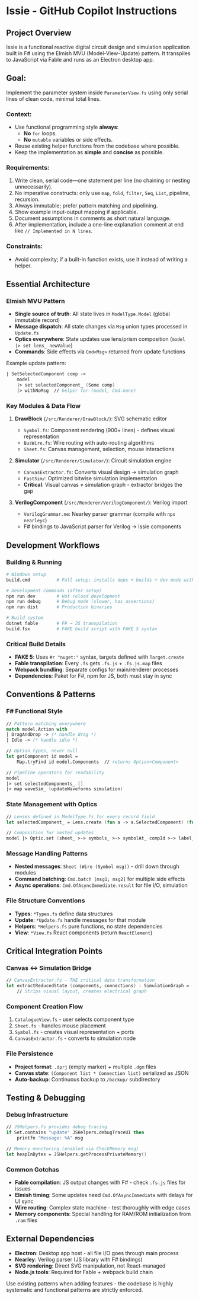 # Issie - GitHub Copilot Instructions

## Project Overview

Issie is a functional reactive digital circuit design and simulation application built in F# using the Elmish MVU (Model-View-Update) pattern. It transpiles to JavaScript via Fable and runs as an Electron desktop app.

## Goal:
Implement the parameter system inside `ParameterView.fs` using only serial lines of clean code, minimal total lines.

### Context:
- Use functional programming style **always**:
  - **No** `for` loops.
  - **No** `mutable` variables or side effects.
- Reuse existing helper functions from the codebase where possible.
- Keep the implementation as **simple** and **concise** as possible.

### Requirements:
1. Write clean, serial code—one statement per line (no chaining or nesting unnecessarily).
2. No imperative constructs: only use `map`, `fold`, `filter`, `Seq`, `List`, pipeline, recursion.
3. Always immutable; prefer pattern matching and pipelining.
4. Show example input-output mapping if applicable.
5. Document assumptions in comments as short natural language.
6. After implementation, include a one-line explanation comment at end like `// Implemented in N lines`.

### Constraints:
- Avoid complexity; if a built-in function exists, use it instead of writing a helper.

## Essential Architecture

### Elmish MVU Pattern
- **Single source of truth**: All state lives in `ModelType.Model` (global immutable record)
- **Message dispatch**: All state changes via `Msg` union types processed in `Update.fs`
- **Optics everywhere**: State updates use lens/prism composition (`model |> set lens_ newValue`)
- **Commands**: Side effects via `Cmd<Msg>` returned from update functions

Example update pattern:
```fsharp
| SetSelectedComponent comp ->
    model
    |> set selectedComponent_ (Some comp)
    |> withNoMsg  // helper for (model, Cmd.none)
```

### Key Modules & Data Flow

1. **DrawBlock** (`/src/Renderer/DrawBlock/`): SVG schematic editor
   - `Symbol.fs`: Component rendering (900+ lines) - defines visual representation
   - `BusWire.fs`: Wire routing with auto-routing algorithms
   - `Sheet.fs`: Canvas management, selection, mouse interactions

2. **Simulator** (`/src/Renderer/Simulator/`): Circuit simulation engine
   - `CanvasExtractor.fs`: Converts visual design → simulation graph
   - `FastSim/`: Optimized bitwise simulation implementation
   - **Critical**: Visual canvas ≠ simulation graph - extractor bridges the gap

3. **VerilogComponent** (`/src/Renderer/VerilogComponent/`): Verilog import
   - `VerilogGrammar.ne`: Nearley parser grammar (compile with `npx nearleyc`)
   - F# bindings to JavaScript parser for Verilog → Issie components

## Development Workflows

### Building & Running
```bash
# Windows setup
build.cmd          # Full setup: installs deps + builds + dev mode with HMR

# Development commands (after setup)
npm run dev        # Hot reload development
npm run debug      # Debug mode (slower, has assertions)
npm run dist       # Production binaries

# Build system
dotnet fable       # F# → JS transpilation
build.fsx          # FAKE build script with FAKE 5 syntax
```

### Critical Build Details
- **FAKE 5**: Uses `#r "nuget:"` syntax, targets defined with `Target.create`
- **Fable transpilation**: Every `.fs` gets `.fs.js` + `.fs.js.map` files
- **Webpack bundling**: Separate configs for main/renderer processes
- **Dependencies**: Paket for F#, npm for JS, both must stay in sync

## Conventions & Patterns

### F# Functional Style
```fsharp
// Pattern matching everywhere
match model.Action with
| DragAndDrop -> (* handle drag *)
| Idle -> (* handle idle *)

// Option types, never null
let getComponent id model =
    Map.tryFind id model.Components  // returns Option<Component>

// Pipeline operators for readability
model
|> set selectedComponents_ []
|> map waveSim_ (updateWaveforms simulation)
```

### State Management with Optics
```fsharp
// Lenses defined in ModelType.fs for every record field
let selectedComponent_ = Lens.create (fun a -> a.SelectedComponent) (fun s a -> {a with SelectedComponent = s})

// Composition for nested updates
model |> Optic.set (sheet_ >-> symbols_ >-> symbolAt_ compId >-> label_) newLabel
```

### Message Handling Patterns
- **Nested messages**: `Sheet (Wire (Symbol msg))` - drill down through modules
- **Command batching**: `Cmd.batch [msg1; msg2]` for multiple side effects
- **Async operations**: `Cmd.OfAsyncImmediate.result` for file I/O, simulation

### File Structure Conventions
- **Types**: `*Types.fs` define data structures
- **Update**: `*Update.fs` handle messages for that module
- **Helpers**: `*Helpers.fs` pure functions, no state dependencies
- **View**: `*View.fs` React components (return `ReactElement`)

## Critical Integration Points

### Canvas ↔ Simulation Bridge
```fsharp
// CanvasExtractor.fs - THE critical data transformation
let extractReducedState (components, connections) : SimulationGraph =
    // Strips visual layout, creates electrical graph
```

### Component Creation Flow
1. `CatalogueView.fs` - user selects component type
2. `Sheet.fs` - handles mouse placement
3. `Symbol.fs` - creates visual representation + ports
4. `CanvasExtractor.fs` - converts to simulation node

### File Persistence
- **Project format**: `.dprj` (empty marker) + multiple `.dgm` files
- **Canvas state**: `(Component list * Connection list)` serialized as JSON
- **Auto-backup**: Continuous backup to `/backup/` subdirectory

## Testing & Debugging

### Debug Infrastructure
```fsharp
// JSHelpers.fs provides debug tracing
if Set.contains "update" JSHelpers.debugTraceUI then
    printfn "Message: %A" msg

// Memory monitoring (enabled via CheckMemory msg)
let heapInBytes = JSHelpers.getProcessPrivateMemory()
```

### Common Gotchas
- **Fable compilation**: JS output changes with F# - check `.fs.js` files for issues
- **Elmish timing**: Some updates need `Cmd.OfAsyncImmediate` with delays for UI sync
- **Wire routing**: Complex state machine - test thoroughly with edge cases
- **Memory components**: Special handling for RAM/ROM initialization from `.ram` files

## External Dependencies

- **Electron**: Desktop app host - all file I/O goes through main process
- **Nearley**: Verilog parser (JS library with F# bindings)
- **SVG rendering**: Direct SVG manipulation, not React-managed
- **Node.js tools**: Required for Fable + webpack build chain

Use existing patterns when adding features - the codebase is highly systematic and functional patterns are strictly enforced.
